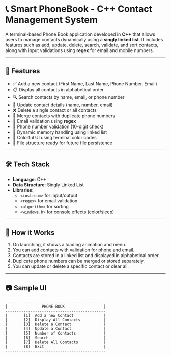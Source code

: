 # 📞 Smart PhoneBook - C++ Contact Management System

A terminal-based Phone Book application developed in **C++** that allows users to manage contacts dynamically using a **singly linked list**. It includes features such as add, update, delete, search, validate, and sort contacts, along with input validations using **regex** for email and mobile numbers.

---

## 🚀 Features

- ✅ Add a new contact (First Name, Last Name, Phone Number, Email)
- 📋 Display all contacts in alphabetical order
- 🔍 Search contacts by name, email, or phone number
- 📝 Update contact details (name, number, email)
- ❌ Delete a single contact or all contacts
- 🔁 Merge contacts with duplicate phone numbers
- 📧 Email validation using **regex**
- 📱 Phone number validation (10-digit check)
- 🧠 Dynamic memory handling using linked list
- 🎨 Colorful UI using terminal color codes
- 💾 File structure ready for future file persistence

---

## 🛠 Tech Stack

- **Language**: C++
- **Data Structure**: Singly Linked List
- **Libraries**:
  - `<iostream>` for input/output
  - `<regex>` for email validation
  - `<algorithm>` for sorting
  - `<windows.h>` for console effects (color/sleep)

---

## 🧩 How it Works

1. On launching, it shows a loading animation and menu.
2. You can add contacts with validation for phone and email.
3. Contacts are stored in a linked list and displayed in alphabetical order.
4. Duplicate phone numbers can be merged or stored separately.
5. You can update or delete a specific contact or clear all.

---

## 📷 Sample UI

```text
--------------------------------------------
|               PHONE BOOK                 |
--------------------------------------------
|       [1]  Add a new Contact             |
|       [2]  Display All Contacts          |
|       [3]  Delete a Contact              |
|       [4]  Update a Contact              |
|       [5]  Number of Contacts            |
|       [6]  Search                        |
|       [7]  Delete All Contacts           |
|       [8]  Exit                          |
--------------------------------------------
